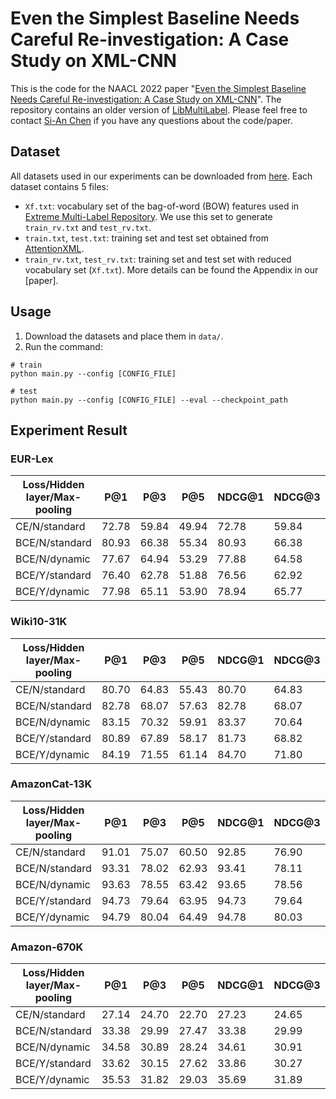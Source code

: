 # Even the Simplest Baseline Needs Careful Re-investigation: A Case Study on XML-CNN

This is the code for the NAACL 2022 paper "[Even the Simplest Baseline Needs Careful Re-investigation: A Case Study on XML-CNN](https://arxiv.org/abs/xxxx.xxxxx)". The repository contains an older version of [LibMultiLabel](https://github.com/ASUS-AICS/LibMultiLabel).
Please feel free to contact [Si-An Chen](https://scholar.google.com/citations?hl=en&user=XtkmEncAAAAJ) if you have any questions about the code/paper.


## Dataset
All datasets used in our experiments can be downloaded from [here](https://drive.google.com/drive/folders/1Z_Xs6zr8NNOWSFfJX5R-6eStEijsZUrZ?usp=sharing).
Each dataset contains 5 files:
- `Xf.txt`: vocabulary set of the bag-of-word (BOW) features used in [Extreme Multi-Label Repository](http://manikvarma.org/downloads/XC/XMLRepository.html). We use this set to generate `train_rv.txt` and `test_rv.txt`.
- `train.txt`, `test.txt`: training set and test set obtained from [AttentionXML](https://github.com/yourh/AttentionXML).
- `train_rv.txt`, `test_rv.txt`: training set and test set with reduced vocabulary set (`Xf.txt`).
More details can be found the Appendix in our [paper].

## Usage
1. Download the datasets and place them in `data/`.
2. Run the command:
```
# train
python main.py --config [CONFIG_FILE]

# test
python main.py --config [CONFIG_FILE] --eval --checkpoint_path
```


## Experiment Result

### EUR-Lex
| Loss/Hidden layer/Max-pooling | P@1 | P@3 | P@5 | NDCG@1 | NDCG@3 | NDCG@5 | Config |
|---|---|---|---|---|---|---|---|
| CE/N/standard  | 72.78 | 59.84 | 49.94 | 72.78 | 59.84 | 49.94 | [Cfg](config/EUR-Lex/kim_cnn_v2_best.yml) |
| BCE/N/standard | 80.93 | 66.38 | 55.34 | 80.93 | 66.38 | 55.34 | [Cfg](config/EUR-Lex/kim_cnn_v2_mlce_best.yml) |
| BCE/N/dynamic  | 77.67 | 64.94 | 53.29 | 77.88 | 64.58 | 53.38 | [Cfg](config/EUR-Lex/xml_cnn_nh_np2_best.yml) |
| BCE/Y/standard | 76.40 | 62.78 | 51.88 | 76.56 | 62.92 | 51.84 | [Cfg](config/EUR-Lex/xml_cnn_np1_best.yml) |
| BCE/Y/dynamic  | 77.98 | 65.11 | 53.90 | 78.94 | 65.77 | 54.15 | [Cfg](config/EUR-Lex/xml_cnn_np2_best.yml) |

### Wiki10-31K
| Loss/Hidden layer/Max-pooling | P@1 | P@3 | P@5 | NDCG@1 | NDCG@3 | NDCG@5 | Config |
|---|---|---|---|---|---|---|---|
| CE/N/standard  | 80.70 | 64.83 | 55.43 | 80.70 | 64.83 | 55.43 | [Cfg](config/Wiki10-31K/kim_cnn_v2_best.yml) |
| BCE/N/standard | 82.78 | 68.07 | 57.63 | 82.78 | 68.07 | 57.63 | [Cfg](config/Wiki10-31K/kim_cnn_v2_mlce_best.yml) |
| BCE/N/dynamic  | 83.15 | 70.32 | 59.91 | 83.37 | 70.64 | 60.16 | [Cfg](config/Wiki10-31K/xml_cnn_nh_np8_best.yml) |
| BCE/Y/standard | 80.89 | 67.89 | 58.17 | 81.73 | 68.82 | 58.65 | [Cfg](config/Wiki10-31K/xml_cnn_np1_best.yml) |
| BCE/Y/dynamic  | 84.19 | 71.55 | 61.14 | 84.70 | 71.80 | 61.03 | [Cfg](config/Wiki10-31K/xml_cnn_np8_best.yml) |

### AmazonCat-13K
| Loss/Hidden layer/Max-pooling | P@1 | P@3 | P@5 | NDCG@1 | NDCG@3 | NDCG@5 | Config |
|---|---|---|---|---|---|---|---|
| CE/N/standard  | 91.01 | 75.07 | 60.50 | 92.85 | 76.90 | 61.76 | [Cfg](config/AmazonCat-13K/kim_cnn_v2_best.yml) |
| BCE/N/standard | 93.31 | 78.02 | 62.93 | 93.41 | 78.11 | 62.95 | [Cfg](config/AmazonCat-13K/kim_cnn_v2_mlce_best.yml) |
| BCE/N/dynamic  | 93.63 | 78.55 | 63.42 | 93.65 | 78.56 | 63.41 | [Cfg](config/AmazonCat-13K/xml_cnn_nh_np8_best.yml) |
| BCE/Y/standard | 94.73 | 79.64 | 63.95 | 94.73 | 79.64 | 63.94 | [Cfg](config/AmazonCat-13K/xml_cnn_np1_best.yml) |
| BCE/Y/dynamic  | 94.79 | 80.04 | 64.49 | 94.78 | 80.03 | 64.52 | [Cfg](config/AmazonCat-13K/xml_cnn_np8_best.yml) |

### Amazon-670K
| Loss/Hidden layer/Max-pooling | P@1 | P@3 | P@5 | NDCG@1 | NDCG@3 | NDCG@5 | Config |
|---|---|---|---|---|---|---|---|
| CE/N/standard  | 27.14 | 24.70 | 22.70 | 27.23 | 24.65 | 22.70 | [Cfg](config/Amazon-670K/kim_cnn_v2_best.yml) |
| BCE/N/standard | 33.38 | 29.99 | 27.47 | 33.38 | 29.99 | 27.47 | [Cfg](config/Amazon-670K/kim_cnn_v2_mlce_best.yml) |
| BCE/N/dynamic  | 34.58 | 30.89 | 28.24 | 34.61 | 30.91 | 28.25 | [Cfg](config/Amazon-670K/xml_cnn_nh_np2_best.yml) |
| BCE/Y/standard | 33.62 | 30.15 | 27.62 | 33.86 | 30.27 | 27.69 | [Cfg](config/Amazon-670K/xml_cnn_np1_best.yml) |
| BCE/Y/dynamic  | 35.53 | 31.82 | 29.03 | 35.69 | 31.89 | 29.08 | [Cfg](config/Amazon-670K/xml_cnn_np2_best.yml) |
